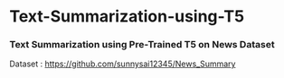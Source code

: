 # Text-Summarization-using-T5

### Text Summarization using Pre-Trained T5 on News Dataset

Dataset : https://github.com/sunnysai12345/News_Summary
